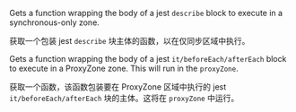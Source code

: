 Gets a function wrapping the body of a jest `describe` block to execute in a
synchronous-only zone.

获取一个包装 jest `describe` 块主体的函数，以在仅同步区域中执行。

Gets a function wrapping the body of a jest `it/beforeEach/afterEach` block to
execute in a ProxyZone zone.
This will run in the `proxyZone`.

获取一个函数，该函数包装要在 ProxyZone 区域中执行的 jest `it/beforeEach/afterEach`
块的主体。这将在 `proxyZone` 中运行。